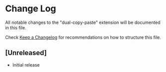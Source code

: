 # Change Log

All notable changes to the "dual-copy-paste" extension will be documented in this file.

Check [Keep a Changelog](http://keepachangelog.com/) for recommendations on how to structure this file.

## [Unreleased]

- Initial release